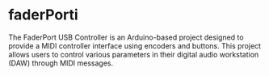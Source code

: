 # faderPorti
The FaderPort USB Controller is an Arduino-based project designed to provide a MIDI controller interface using encoders and buttons. This project allows users to control various parameters in their digital audio workstation (DAW) through MIDI messages.
